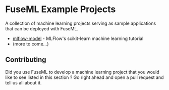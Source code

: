 # FuseML Example Projects

A collection of machine learning projects serving as sample applications that can be deployed with FuseML.

* [mlflow-model](mlflow-model) - MLFlow's scikit-learn machine learning tutorial
* (more to come...)

## Contributing

Did you use FuseML to develop a machine learning project that you would like to see listed in this section ? Go right ahead and open a pull request and tell us all about it.
